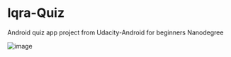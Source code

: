 # Iqra-Quiz
Android quiz app project from Udacity-Android for beginners Nanodegree

![image](https://user-images.githubusercontent.com/17708702/33148067-5f00944e-cff0-11e7-871c-539f0500178b.png)

